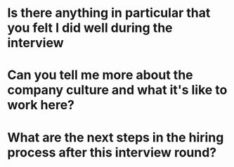 <!-- What does a typical day in this role look like?
What are the most significant challenges someone in this role might face, and how do you overcome them?
How do you see this role evolving over the next year or so?
How does the company measure success, and how is success defined in this role?
What are the opportunities for growth and development within the company?
Can you share some examples of successful employee engagement programs you have implemented for clients?
How does Advantage Club differentiate itself from other employee engagement platforms in the market?
Can you tell me more about the company's vision for the future? -->

# Is there anything in particular that you felt I did well during the interview

# Can you tell me more about the company culture and what it's like to work here?

# What are the next steps in the hiring process after this interview round?
